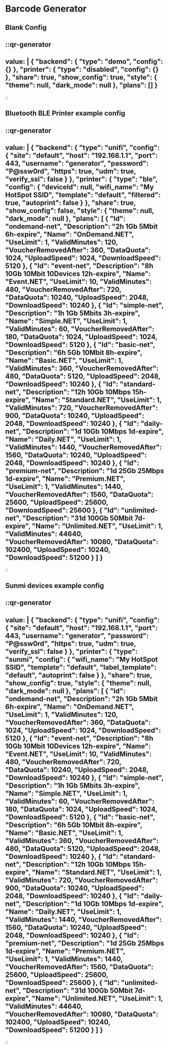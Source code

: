 # Barcode Generator

## Blank Config
::qr-generator
---
value: |
    {
        "backend": {
            "type": "demo",
            "config": {}
        },
        "printer": {
            "type": "disabled",
            "config": {}
        },
        "share": true,
        "show_config": true,
        "style": {
            "theme": null,
            "dark_mode": null
        },
        "plans": []
    }
---
::



## Bluetooth BLE Printer example config
::qr-generator
---
value: |
    {
        "backend": {
            "type": "unifi",
            "config": {
                "site": "default",
                "host": "192.168.1.1",
                "port": 443,
                "username": "generator",
                "password": "P@ssw0rd",
                "https": true,
                "udm": true,
                "verify_ssl": false
            }
        },
        "printer": {
            "type": "ble",
            "config": {
                "deviceId": null,
                "wifi_name": "My HotSpot SSID",
                "template": "default",
                "filtered": true,
                "autoprint": false
            }
        },
        "share": true,
        "show_config": false,
        "style": {
            "theme": null,
            "dark_mode": null
        },
        "plans": [
            {
                "Id": "ondemand-net",
                "Description": "2h 1Gb 5Mbit 6h-expire",
                "Name": "OnDemand.NET",
                "UseLimit": 1,
                "ValidMinutes": 120,
                "VoucherRemovedAfter": 360,
                "DataQuota": 1024,
                "UploadSpeed": 1024,
                "DownloadSpeed": 5120
            },
            {
                "Id": "event-net",
                "Description": "8h 10Gb 10Mbit 10Devices 12h-expire",
                "Name": "Event.NET",
                "UseLimit": 10,
                "ValidMinutes": 480,
                "VoucherRemovedAfter": 720,
                "DataQuota": 10240,
                "UploadSpeed": 2048,
                "DownloadSpeed": 10240
            },
            {
                "Id": "simple-net",
                "Description": "1h 1Gb 5Mbits 3h-expire",
                "Name": "Simple.NET",
                "UseLimit": 1,
                "ValidMinutes": 60,
                "VoucherRemovedAfter": 180,
                "DataQuota": 1024,
                "UploadSpeed": 1024,
                "DownloadSpeed": 5120
            },
            {
                "Id": "basic-net",
                "Description": "6h 5Gb 10Mbit 8h-expire",
                "Name": "Basic.NET",
                "UseLimit": 1,
                "ValidMinutes": 360,
                "VoucherRemovedAfter": 480,
                "DataQuota": 5120,
                "UploadSpeed": 2048,
                "DownloadSpeed": 10240
            },
            {
                "Id": "standard-net",
                "Description": "12h 10Gb 10Mbps 15h-expire",
                "Name": "Standard.NET",
                "UseLimit": 1,
                "ValidMinutes": 720,
                "VoucherRemovedAfter": 900,
                "DataQuota": 10240,
                "UploadSpeed": 2048,
                "DownloadSpeed": 10240
            },
            {
                "Id": "daily-net",
                "Description": "1d 10Gb 10Mbps 1d-expire",
                "Name": "Daily.NET",
                "UseLimit": 1,
                "ValidMinutes": 1440,
                "VoucherRemovedAfter": 1560,
                "DataQuota": 10240,
                "UploadSpeed": 2048,
                "DownloadSpeed": 10240
            },
            {
                "Id": "premium-net",
                "Description": "1d 25Gb 25Mbps 1d-expire",
                "Name": "Premium.NET",
                "UseLimit": 1,
                "ValidMinutes": 1440,
                "VoucherRemovedAfter": 1560,
                "DataQuota": 25600,
                "UploadSpeed": 25600,
                "DownloadSpeed": 25600
            },
            {
                "Id": "unlimited-net",
                "Description": "31d 100Gb 50Mbit 7d-expire",
                "Name": "Unlimited.NET",
                "UseLimit": 1,
                "ValidMinutes": 44640,
                "VoucherRemovedAfter": 10080,
                "DataQuota": 102400,
                "UploadSpeed": 10240,
                "DownloadSpeed": 51200
            }
        ]
    }
---
::



## Sunmi devices example config
::qr-generator
---
value: |
    {
        "backend": {
            "type": "unifi",
            "config": {
                "site": "default",
                "host": "192.168.1.1",
                "port": 443,
                "username": "generator",
                "password": "P@ssw0rd",
                "https": true,
                "udm": true,
                "verify_ssl": false
            }
        },
        "printer": {
            "type": "sunmi",
            "config": {
                "wifi_name": "My HotSpot SSID",
                "template": "default",
                "label_template": "default",
                "autoprint": false
            }
        },
        "share": true,
        "show_config": true,
        "style": {
            "theme": null,
            "dark_mode": null
        },
        "plans": [
            {
                "Id": "ondemand-net",
                "Description": "2h 1Gb 5Mbit 6h-expire",
                "Name": "OnDemand.NET",
                "UseLimit": 1,
                "ValidMinutes": 120,
                "VoucherRemovedAfter": 360,
                "DataQuota": 1024,
                "UploadSpeed": 1024,
                "DownloadSpeed": 5120
            },
            {
                "Id": "event-net",
                "Description": "8h 10Gb 10Mbit 10Devices 12h-expire",
                "Name": "Event.NET",
                "UseLimit": 10,
                "ValidMinutes": 480,
                "VoucherRemovedAfter": 720,
                "DataQuota": 10240,
                "UploadSpeed": 2048,
                "DownloadSpeed": 10240
            },
            {
                "Id": "simple-net",
                "Description": "1h 1Gb 5Mbits 3h-expire",
                "Name": "Simple.NET",
                "UseLimit": 1,
                "ValidMinutes": 60,
                "VoucherRemovedAfter": 180,
                "DataQuota": 1024,
                "UploadSpeed": 1024,
                "DownloadSpeed": 5120
            },
            {
                "Id": "basic-net",
                "Description": "6h 5Gb 10Mbit 8h-expire",
                "Name": "Basic.NET",
                "UseLimit": 1,
                "ValidMinutes": 360,
                "VoucherRemovedAfter": 480,
                "DataQuota": 5120,
                "UploadSpeed": 2048,
                "DownloadSpeed": 10240
            },
            {
                "Id": "standard-net",
                "Description": "12h 10Gb 10Mbps 15h-expire",
                "Name": "Standard.NET",
                "UseLimit": 1,
                "ValidMinutes": 720,
                "VoucherRemovedAfter": 900,
                "DataQuota": 10240,
                "UploadSpeed": 2048,
                "DownloadSpeed": 10240
            },
            {
                "Id": "daily-net",
                "Description": "1d 10Gb 10Mbps 1d-expire",
                "Name": "Daily.NET",
                "UseLimit": 1,
                "ValidMinutes": 1440,
                "VoucherRemovedAfter": 1560,
                "DataQuota": 10240,
                "UploadSpeed": 2048,
                "DownloadSpeed": 10240
            },
            {
                "Id": "premium-net",
                "Description": "1d 25Gb 25Mbps 1d-expire",
                "Name": "Premium.NET",
                "UseLimit": 1,
                "ValidMinutes": 1440,
                "VoucherRemovedAfter": 1560,
                "DataQuota": 25600,
                "UploadSpeed": 25600,
                "DownloadSpeed": 25600
            },
            {
                "Id": "unlimited-net",
                "Description": "31d 100Gb 50Mbit 7d-expire",
                "Name": "Unlimited.NET",
                "UseLimit": 1,
                "ValidMinutes": 44640,
                "VoucherRemovedAfter": 10080,
                "DataQuota": 102400,
                "UploadSpeed": 10240,
                "DownloadSpeed": 51200
            }
        ]
    }
---
::